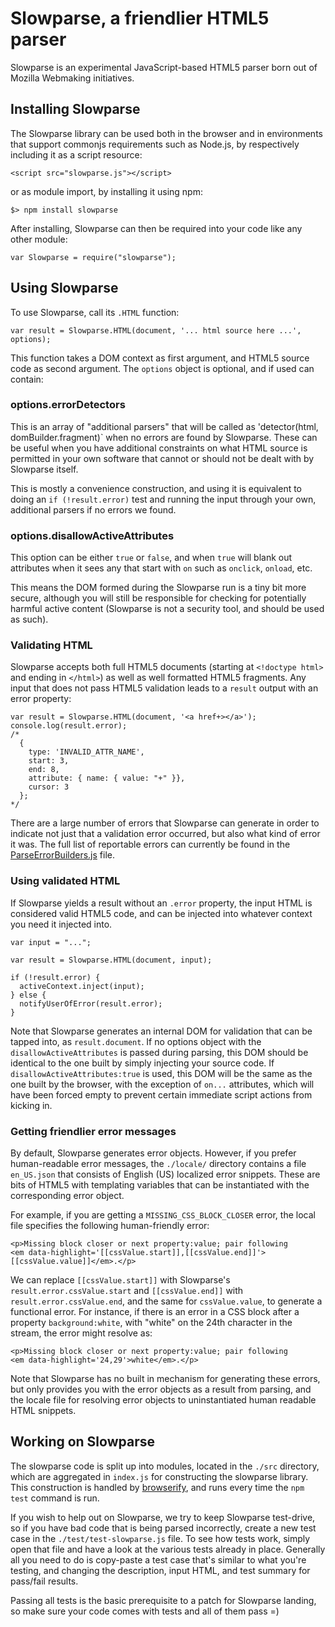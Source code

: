 # Slowparse, a friendlier HTML5 parser

Slowparse is an experimental JavaScript-based HTML5 parser born out of Mozilla Webmaking initiatives.

## Installing Slowparse

The Slowparse library can be used both in the browser and in environments that support commonjs requirements such as Node.js, by respectively including it as a script resource:
```
<script src="slowparse.js"></script>
```
or as module import, by installing it using npm:
```
$> npm install slowparse
```
After installing, Slowparse can then be required into your code like any other module:
```
var Slowparse = require("slowparse");
```

## Using Slowparse

To use Slowparse, call its `.HTML` function:

```
var result = Slowparse.HTML(document, '... html source here ...', options);
```

This function takes a DOM context as first argument, and HTML5 source code as second argument. The `options` object is optional, and if used can contain:

### options.errorDetectors

This is an array of "additional parsers" that will be called as 'detector(html, domBuilder.fragment)` when no errors are found by Slowparse. These can be useful when you have additional constraints on what HTML source is permitted in your own software that cannot or should not be dealt with by Slowparse itself.

This is mostly a convenience construction, and using it is equivalent to doing an `if (!result.error)` test and running the input through your own, additional parsers if no errors we found.

### options.disallowActiveAttributes

This option can be either `true` or `false`, and when `true` will blank out attributes when it sees any that start with `on` such as `onclick`, `onload`, etc.

This means the DOM formed during the Slowparse run is a tiny bit more secure, although you will still be responsible for checking for potentially harmful active content (Slowparse is not a security tool, and should be used as such).

### Validating HTML

Slowparse accepts both full HTML5 documents (starting at `<!doctype html>` and ending in `</html>`) as well as well formatted HTML5 fragments. Any input that does not pass HTML5 validation leads to a `result` output with an error property:
```
var result = Slowparse.HTML(document, '<a href+></a>');
console.log(result.error);
/*
  {
    type: 'INVALID_ATTR_NAME',
    start: 3,
    end: 8,
    attribute: { name: { value: "+" }},
    cursor: 3
  };
*/
```

There are a large number of errors that Slowparse can generate in order to indicate not just that a validation error occurred, but also what kind of error it was. The full list of reportable errors can currently be found in the [ParseErrorBuilders.js](./src/ParseErrorBuilders.js) file.

### Using validated HTML

If Slowparse yields a result without an `.error` property, the input HTML is considered valid HTML5 code, and can be injected into whatever context you need it injected into.
```
var input = "...";

var result = Slowparse.HTML(document, input);

if (!result.error) {
  activeContext.inject(input);
} else {
  notifyUserOfError(result.error);
}
```

Note that Slowparse generates an internal DOM for validation that can be tapped into, as `result.document`. If no options object with the `disallowActiveAttributes` is passed during parsing, this DOM should be identical to the one built by simply injecting your source code. If `disallowActiveAttributes:true` is used, this DOM will be the same as the one built by the browser, with the exception of `on...` attributes, which will have been forced empty to prevent certain immediate script actions from kicking in.

### Getting friendlier error messages

By default, Slowparse generates error objects. However, if you prefer human-readable error messages, the `./locale/` directory contains a file `en_US.json` that consists of English (US) localized error snippets. These are bits of HTML5 with templating variables that can be instantiated with the corresponding error object.

For example, if you are getting a `MISSING_CSS_BLOCK_CLOSER` error, the local file specifies the following human-friendly error:
```
<p>Missing block closer or next property:value; pair following
<em data-highlight='[[cssValue.start]],[[cssValue.end]]'>[[cssValue.value]]</em>.</p>
```
We can replace `[[cssValue.start]]` with Slowparse's `result.error.cssValue.start` and `[[cssValue.end]]` with `result.error.cssValue.end`, and the same for `cssValue.value`, to generate a functional error. For instance, if there is an error in a CSS block after a property `background:white`, with "white" on the 24th character in the stream, the error might resolve as:
```
<p>Missing block closer or next property:value; pair following
<em data-highlight='24,29'>white</em>.</p>
```
Note that Slowparse has no built in mechanism for generating these errors, but only provides you with the error objects as a result from parsing, and the locale file for resolving error objects to uninstantiated human readable HTML snippets.

## Working on Slowparse

The slowparse code is split up into modules, located in the `./src` directory, which are aggregated in `index.js` for constructing the slowparse library. This construction is handled by [browserify](https://www.npmjs.com/package/browserify), and runs every time the `npm test` command is run.

If you wish to help out on Slowparse, we try to keep Slowparse test-drive, so if you have bad code that is being parsed incorrectly, create a new test case in the `./test/test-slowparse.js` file. To see how tests work, simply open that file and have a look at the various tests already in place. Generally all you need to do is copy-paste a test case that's similar to what you're testing, and changing the description, input HTML, and test summary for pass/fail results.

Passing all tests is the basic prerequisite to a patch for Slowparse landing, so make sure your code comes with tests and all of them pass =)

